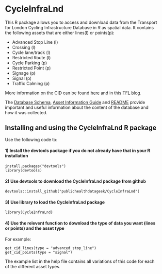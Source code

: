 # CycleInfraLnd
This R package allows you to access and download data from the Transport for London Cycling Infrastructure Database in R as spatial data.  It contains the following assets that are either lines(l) or points(p): 
* Advanced Stop Line (l)
* Crossing (l)
* Cycle lane/track (l)
* Restricted Route (l)
* Cycle Parking (p)
* Restricted Point (p)
* Signage (p)
* Signal (p)
* Traffic Calming (p)

More information on the CID can be found [here](https://data.london.gov.uk/dataset/cycling-infrastructure-database) and in this [TFL blog](https://blog.tfl.gov.uk/2019/08/13/data-drop-cycling-infrastructure-database/).

The [Database Schema](https://cycling.data.tfl.gov.uk/CyclingInfrastructure/documentation/cid_database_schema.xlsx), [Asset Information Guide](https://cycling.data.tfl.gov.uk/CyclingInfrastructure/documentation/asset_information_guide.pdf) and [README](https://cycling.data.tfl.gov.uk/CyclingInfrastructure/documentation/CIDASSETS_README.docx) provide important and useful information about the content of the database and how it was collected. 

## Installing and using the CycleInfraLnd R package
Use the following code to:

#### 1) Install the devtools package if you do not already have that in your R installation

```
install.packages("devtools")
library(devtools)
```

#### 2)  Use devtools to download the CycleInfraLnd package from github

  `devtools::install_github("publichealthdatageek/CycleInfraLnd")`

#### 3) Use library to load the CycleInfraLnd package

  `library(CycleInfraLnd)`

#### 4) Use the relevent function to download the type of data you want (lines or points) and the asset type
For example:
  
  ```
  get_cid_lines(type = "advanced_stop_line")
  get_cid_points(type = "signal")
  ```

The example list in the help file contains all variations of this code for each of the different asset types.




